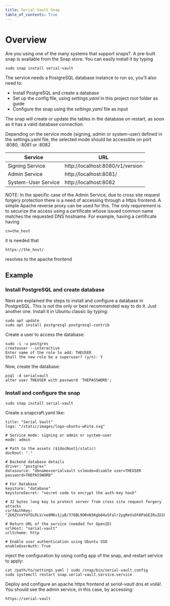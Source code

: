 ```yaml
---
title: Serial Vault Snap
table_of_contents: True
---
```


# Overview

Are you using one of the many systems that support snaps?. 
A pre-built snap is available from the Snap store.
You can easily install it by typing 

```
sudo snap install serial-vault
```

The service needs a PostgreSQL database instance to run so, you'll also
need to:

* Install PostgreSQL and create a database
* Set up the config file, using _settings.yaml_ in this project root folder as guide
* Configure the snap using the _settings.yaml_ file as input

 The snap will create or update the tables in the database on restart, as soon as it has
 a valid database connection.

 Depending on the service mode (signing, admin or system-user) defined in the settings.yaml
 file, the selected mode should be accessible on port :8080, :8081 or :8082

| Service | URL |
|---------|-----|
| Signing Service | http://localhost:8080/v1/version |
| Admin Service | http://localhost:8081/ |
| System-User Service | http://localhost:8082 |


NOTE: In the specific case of the Admin Service, due to cross site request forgery protection
there is a need of accessing through a https frontend. A simple Apache reverse proxy
can be used for this. The only requirement is to securize the access using a certificate
whose issued common name matches the requested DNS hostname.
For example, having a certificate having

```
cn=the_host
```

it is needed that

```
https://the_host/
```

resolves to the apache frontend

## Example

### Install PostgreSQL and create database

Next are explained the steps to install and configure a database in PostgreSQL. This 
is not the only or best recommended way to do it. Just another one.
Install it in Ubuntu classic by typing:

```
sudo apt update
sudo apt install postgresql postgresql-contrib
```

Create a user to access the database:
```
sudo -i -u postgres
createuser --interactive
Enter name of the role to add: THEUSER
Shall the new role be a superuser? (y/n): Y
```

Now, create the database:
```
psql -d serialvault
alter user THEUSER with password 'THEPASSWORD';
```

### Install and configure the snap

```
sudo snap install serial-vault
```

Create a snapcraft.yaml like:

```
title: "Serial Vault"
logo: "/static/images/logo-ubuntu-white.svg"

# Service mode: signing or admin or system-user
mode: admin

# Path to the assets (${docRoot}/static)
docRoot: "."

# Backend database details
driver: "postgres"
datasource: "dbname=serialvault sslmode=disable user=THEUSER password=THEPASSWORD"

# For Database
keystore: "database"
keystoreSecret: "secret code to encrypt the auth-key hash"

# 32 bytes long key to protect server from cross site request forgery attacks
csrfAuthKey: "2E6ZYnVYUfDLRLV/ne8M6v1jyB/376BL9ORnN3Kgb04uSFalr2ygReVsOt0PaGEIRuID10TePBje5xdjIOEjQQ=="

# Return URL of the service (needed for OpenID)
urlHost: "serial-vault"
urlScheme: http

# Enable user authentication using Ubuntu SSO
enableUserAuth: True
```

inject the configuration by using config app of the snap, and restart service to apply:

```
cat /path/to/settings.yaml | sudo /snap/bin/serial-vault.config
sudo systemctl restart snap.serial-vault.service.service
```

Deploy and configure an apache https frontend at _serial-vault_ dns et voilá!. You should see 
the admin service, in this case, by accessing:

```
https://serial-vault
```
